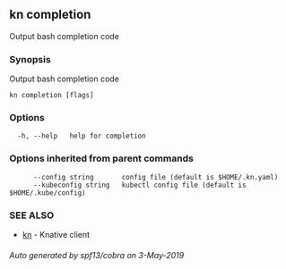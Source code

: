 ## kn completion

Output bash completion code

### Synopsis

Output bash completion code

```
kn completion [flags]
```

### Options

```
  -h, --help   help for completion
```

### Options inherited from parent commands

```
      --config string       config file (default is $HOME/.kn.yaml)
      --kubeconfig string   kubectl config file (default is $HOME/.kube/config)
```

### SEE ALSO

* [kn](kn.md)	 - Knative client

###### Auto generated by spf13/cobra on 3-May-2019
